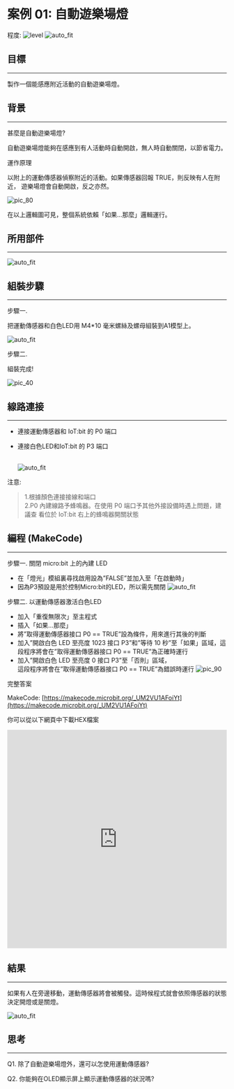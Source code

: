 # 案例 01: 自動遊樂場燈

程度: ![level](images/level1.png)
![auto_fit](images/Case1/case-01_1.png)<P>


## 目標
<HR>
製作一個能感應附近活動的自動遊樂場燈。<P>

## 背景
<HR>
<span id="subtitle">甚麼是自動遊樂場燈?</span><P>

自動遊樂場燈能夠在感應到有人活動時自動開啟，無人時自動關閉，以節省電力。<P>

<span id="subtitle">運作原理</span><P>

以附上的運動傳感器偵察附近的活動。如果傳感器回報 TRUE，則反映有人在附近，
遊樂場燈會自動開啟，反之亦然。<BR>

![pic_80](images/Case1/Concept-diagram-Case1.png)<P>

在以上邏輯圖可見，整個系統依賴「如果...那麼」邏輯運行。

## 所用部件
<HR>

![auto_fit](images/Case1/Case1_parts.png)<P>


## 組裝步驟
<HR>

<span id="subtitle">步驟一.</span><BR><P>
把運動傳感器和白色LED用 M4\*10 毫米螺絲及螺母組裝到A1模型上。<BR><P>
![auto_fit](images/Case1/Case1_ass1.png)<P>
<span id="subtitle">步驟二.</span><BR><P>
組裝完成!<BR><P>
![pic_40](images/Case1/Case1_ass2.png)<P>


## 線路連接
<HR>

* 連接運動傳感器和 IoT:bit 的 P0 端口<BR><P>
* 連接白色LED和IoT:bit 的 P3 端口<BR><P>
<BR>![auto_fit](images/Case1/Case1_hardware.png)
<P>
注意:<BR>

>1.根據顏色連接接線和端口<BR>
>2.P0 內建線路予蜂鳴器。在使用 P0 端口予其他外接設備時遇上問題，建議查
看位於 IoT:bit 右上的蜂鳴器開關狀態

## 編程 (MakeCode)
<HR>

<span id="subtitle">步驟一. 關閉 micro:bit 上的內建 LED</span><BR><P>
* 在「燈光」模組裏尋找啟用設為”FALSE”並加入至「在啟動時」 
* 因為P3預設是用於控制Micro:bit的LED，所以需先關閉
![auto_fit](images/Case1/Case1_p1.png)<P>

<span id="subtitle">步驟二. 以運動傳感器激活白色LED </span><BR><P> 
* 加入「重復無限次」至主程式
* 插入「如果...那麼」
* 將”取得運動傳感器接口 P0 == TRUE”設為條件，用來進行其後的判斷
* 加入”開啟白色 LED 至亮度 1023 接口 P3”和”等待 10 秒”至「如果」區域，這段程序將會在”取得運動傳感器接口 P0 == TRUE”為正確時運行
* 加入”開啟白色 LED 至亮度 0 接口 P3”至「否則」區域，<BR>這段程序將會在”取得運動傳感器接口 P0 == TRUE”為錯誤時運行
![pic_90](images/Case1/Case1_p2.png)<P>

<span id="subtitle">完整答案<BR><P>
MakeCode: [https://makecode.microbit.org/_UM2VU1AFoiYt](https://makecode.microbit.org/_UM2VU1AFoiYt)<BR><P>
你可以從以下網頁中下載HEX檔案<BR>
<iframe src="https://makecode.microbit.org/#pub:_UM2VU1AFoiYt" width="100%" height="500" frameborder="0"></iframe>

<P>

## 結果
<HR>

如果有人在旁邊移動，運動傳感器將會被觸發。這時候程式就會依照傳感器的狀態決定開燈或是關燈。<BR><P>
![auto_fit](images/Case1/Case1_result.gif)<P>

## 思考
<HR> 

Q1. 除了自動遊樂場燈外，還可以怎使用運動傳感器?<BR><P>

<!---
Q2. How should we reset the programming if we connect the white LED light to P3?<BR><P>
Tips: As P3 is used by micro:bit LED. 
(Refer to [https://makecode.microbit.org/device/pins](https://makecode.microbit.org/device/pins))<BR>
If we connect white LED light to P3， we need to disable micrbo:bit LED.<BR><P>
![auto_fit](images/Case1/Case1_think.png)<P>
-->

Q2. 你能夠在OLED顯示屏上顯示運動傳感器的狀況嗎?<P>
